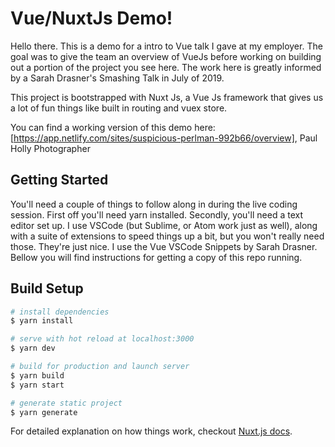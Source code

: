 # Vue/NuxtJs Demo!

Hello there. This is a demo for a intro to Vue talk I gave at my employer. The goal was to give the team an overview of VueJs before working on building out a portion of the project you see here. The work here is greatly informed by a Sarah Drasner's Smashing Talk in July of 2019.

This project is bootstrapped with Nuxt Js, a Vue Js framework that gives us a lot of fun things like built in routing and vuex store.

You can find a working version of this demo here: [https://app.netlify.com/sites/suspicious-perlman-992b66/overview], Paul Holly Photographer

## Getting Started

You'll need a couple of things to follow along in during the live coding session. First off you'll need yarn installed. Secondly, you'll need a text editor set up. I use VSCode (but Sublime, or Atom work just as well), along with a suite of extensions to speed things up a bit, but you won't really need those. They're just nice. I use the Vue VSCode Snippets by Sarah Drasner. Bellow you will find instructions for getting a copy of this repo running.

## Build Setup

```bash
# install dependencies
$ yarn install

# serve with hot reload at localhost:3000
$ yarn dev

# build for production and launch server
$ yarn build
$ yarn start

# generate static project
$ yarn generate
```

For detailed explanation on how things work, checkout [Nuxt.js docs](https://nuxtjs.org).

